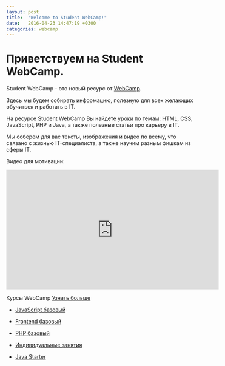 ```yaml
---
layout: post
title:  "Welcome to Student WebCamp!"
date:   2016-04-23 14:47:19 +0300
categories: webcamp
---
```


# Приветствуем на Student WebCamp.

Student WebCamp - это новый ресурс от [WebCamp](http://www.webcamp.com.ua/courses).

Здесь мы будем собирать информацию, полезную для всех желающих обучиться и работать в IT.

На ресурсе Student WebCamp Вы найдете [уроки](/tutorials) по темам: HTML, CSS, JavaScript, PHP и Java, а также полезные статьи про карьеру в IT.

Мы соберем для вас тексты, изображения и видео по всему, что связано с жизнью IT-специалиста, а также научим разным фишкам из сферы IT.

Видео для мотивации:

<div class="flex-video widescreen mb-50">
<iframe width="560" height="315" src="https://www.youtube.com/embed/Y9uEl5V5Keo" frameborder="0" allowfullscreen></iframe>
</div>



<div class="row mb-50">
    <div class="page__info">
        <p class="clearfix">
            <span class="page__info--l icon-graduation-hat icons--warning"></span>
            <span class="page__info--ml text--success">Курсы WebCamp</span>
            <a href="http://www.webcamp.com.ua/" class="page__info--last text--warning">Узнать больше</a>
        </p>
    </div>
    <ul class="list-nostyle post-list">
        <li class="post-list__item border-bottom">
                <a href="http://www.webcamp.com.ua/courses/js-basic">
                    <p class="p-5">JavaScript базовый</p>
                </a>
            </li>
        <li class="post-list__item border-bottom">
                <a href="http://www.webcamp.com.ua/courses/frontend-basic">
                    <p class="p-5">Frontend базовый</p>
                </a>
            </li>
        <li class="post-list__item border-bottom">
            <a href="http://www.webcamp.com.ua/courses/php-basic">
                <p class="p-5">PHP базовый</p>
            </a>
        </li>
        <li class="post-list__item border-bottom">
            <a href="http://www.webcamp.com.ua/courses/indi">
                <p class="p-5">Индивидуальные занятия</p>
            </a>
        </li>
        <li class="post-list__item border-bottom">
            <a href="http://www.webcamp.com.ua/courses/java-starter">
                <p class="p-5">Java Starter</p>
            </a>
        </li>
    </ul>
</div>
